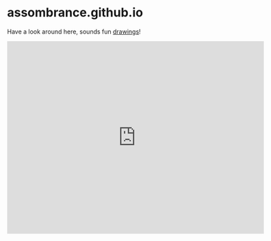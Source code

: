 # assombrance.github.io

Have a look around here, sounds fun [drawings](http://weavesilk.com/)!


<iframe src="https://www.google.com/maps/embed?pb=!1m14!1m8!1m3!1d10832.882165655099!2d5.9921962!3d47.2513906!3m2!1i1024!2i768!4f13.1!3m3!1m2!1s0x0%3A0x5333e4848eb61e36!2sFemto-St!5e0!3m2!1sen!2sfr!4v1573568308516!5m2!1sen!2sfr" width="600" height="450" frameborder="0" style="border:0;" allowfullscreen=""></iframe>
